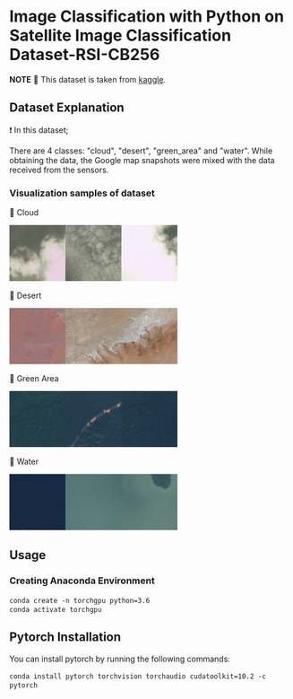 # Image Classification with Python on Satellite Image Classification Dataset-RSI-CB256

**NOTE** 📝 This dataset is taken from [kaggle](https://www.kaggle.com/datasets/mahmoudreda55/satellite-image-classification?resource=download).


## Dataset Explanation

❗ In this dataset; 

There are 4 classes: "cloud", "desert", "green_area" and "water". While obtaining the data, the Google map snapshots were mixed with the data received from the sensors.

### Visualization samples of dataset

🔸 Cloud

<kbd><img src="/images/cloudy/train_12.jpg" alt="train_352" style="height: 100px; width:100px;"/></kbd><kbd><img src="/images/cloudy/train_26.jpg" alt="train_352" style="height: 100px; width:100px;"/></kbd><kbd><img src="/images/cloudy/train_352.jpg" alt="train_352" style="height: 100px; width:100px;"/></kbd>


🔸 Desert

<kbd><img src="/images/desert/desert(1).jpg" alt="train_352" style="height: 100px; width:100px;"/></kbd><kbd><img src="/images/desert/desert(2).jpg" alt="train_352" style="height: 100px; width:100px;"/></kbd><kbd><img src="/images/desert/desert(4).jpg" alt="train_352" style="height: 100px; width:100px;"/>
</kbd>

🔸 Green Area

<kbd><img src="/images/green_area/Forest_2.jpg" alt="train_352" style="height: 100px; width:100px;"/></kbd><kbd><img src="/images/green_area/Forest_4.jpg" alt="train_352" style="height: 100px; width:100px;"/></kbd><kbd><img src="/images/green_area/Forest_55.jpg" alt="train_352" style="height: 100px; width:100px;"/></kbd>

🔸 Water

<kbd><img src="/images/water/SeaLake_1.jpg" alt="train_352" style="height: 100px; width:100px;"/></kbd><kbd><img src="/images/water/SeaLake_2.jpg" alt="train_352" style="height: 100px; width:100px;"/></kbd><kbd><img src="/images/water/SeaLake_37.jpg" alt="train_352" style="height: 100px; width:100px;"/></kbd>


 ## Usage
 
 ### Creating Anaconda Environment

    conda create -n torchgpu python=3.6 
    conda activate torchgpu 

## Pytorch Installation


You can install pytorch by running the following commands:
 
    conda install pytorch torchvision torchaudio cudatoolkit=10.2 -c pytorch




